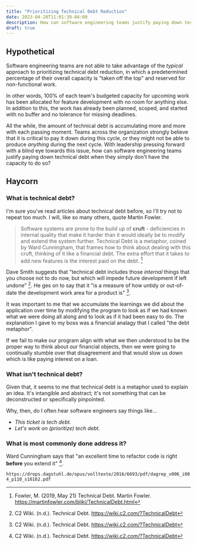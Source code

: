 ```yaml
---
title: "Prioritizing Technical Debt Reduction"
date: 2023-04-20T11:01:39-04:00
description: How can software engineering teams justify paying down technical debt when they simply don’t have the capacity to do so?
draft: true
---
```


## Hypothetical

Software engineering teams are not able to take advantage of the _typical_
approach to prioritizing technical debt reduction, in which a predetermined
percentage of their overall capacity is "taken off the top" and reserved for
non-functional work.

In other words, 100% of each team's budgeted capacity for upcoming work has
been allocated for feature development with no room for anything else. In
addition to this, the work has already been planned, scoped, and started with
no buffer and no tolerance for missing deadlines.

All the while, the amount of technical debt is accumulating more and more with
each passing moment. Teams across the organization strongly believe that it is
critical to pay it down during this cycle, or they might not be able to produce
_anything_ during the next cycle. With leadership pressing forward with a blind
eye towards this issue, how can software engineering teams justify paying down
technical debt when they simply don't have the capacity to do so?

## Haycorn

### What is technical debt?

I'm sure you've read articles about technical debt before, so I'll try not to
repeat too much. I will, like so many others, quote Martin Fowler.

> Software systems are prone to the build up of **cruft** - deficiencies in
> internal quality that make it harder than it would ideally be to modify and
> extend the system further. Technical Debt is a metaphor, coined by Ward
> Cunningham, that frames how to think about dealing with this cruft, thinking
> of it like a financial debt. The extra effort that it takes to add new
> features is the interest paid on the debt. [^fn1]

Dave Smith suggests that "technical debt includes those _internal_ things that
you choose not to do now, but which will impede future development if left
undone" [^fn2]. He ges on to say that it "is a measure of how untidy or
out-of-date the development work area for a product is" [^fn2].

It was important to me that we accumulate the learnings we did about the
application over time by modifying the program to look as if we had known what
we were doing all along and to look as if it had been easy to do. The
explanation I gave to my boss was a financial analagy that I called "the
debt metaphor".

If we fail to make our program align with what we then understood to be the
proper way to think about our financial objects, then we were going to
continually stumble over that disagreement and that would slow us down which is
like paying interest on a loan.

### What isn't technical debt?

Given that, it seems to me that technical debt is a metaphor used to explain an
idea. It's intangible and abstract; it's not something that can be
deconstructed or specifically pinpointed.

Why, then, do I often hear software engineers say things like...

* _This ticket is tech debt._
* _Let's work on (prioritize) tech debt._

### What is most commonly done address it?

Ward Cunningham says that "an excellent time to refactor code is right
**before** you extend it" [^fn2].

`https://drops.dagstuhl.de/opus/volltexte/2016/6693/pdf/dagrep_v006_i004_p110_s16162.pdf`

[^fn1]: Fowler, M. (2019, May 21) Technical Debt. Martin Fowler. https://martinfowler.com/bliki/TechnicalDebt.html
[^fn2]: C2 Wiki. (n.d.). Technical Debt. https://wiki.c2.com/?TechnicalDebt
